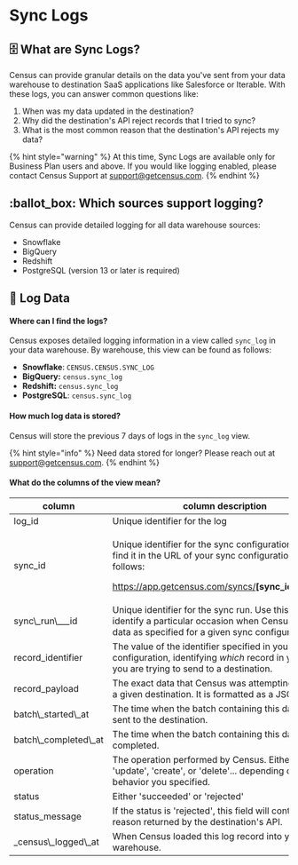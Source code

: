 # Sync Logs

## 🗄️ What are Sync Logs?

Census can provide granular details on the data you've sent from your data warehouse to  destination SaaS applications like Salesforce or Iterable. With these logs, you can answer common questions like:

1. When was my data updated in the destination?
2. Why did the destination's API reject records that I tried to sync?
3. What is the most common reason that the destination's API rejects my data?

{% hint style="warning" %}
At this time, Sync Logs are available only for Business Plan users and above. If you would like logging enabled, please contact Census Support at support@getcensus.com.
{% endhint %}

## :ballot\_box: Which sources support logging?

Census can provide detailed logging for all data warehouse sources:

* Snowflake
* BigQuery
* Redshift
* PostgreSQL (version 13 or later is required)

## 🧮 Log Data

#### Where can I find the logs?

Census exposes detailed logging information in a view called `sync_log` in your data warehouse. By warehouse, this view can be found as follows:

* **Snowflake**: `CENSUS.CENSUS.SYNC_LOG`
* **BigQuery:** `census.sync_log`
* **Redshift:** `census.sync_log`
* **PostgreSQL**: `census.sync_log`

#### How much log data is stored?

Census will store the previous 7 days of logs in the `sync_log` view.

{% hint style="info" %}
Need data stored for longer? Please reach out at support@getcensus.com.
{% endhint %}

#### What do the columns of the view mean?

| column                   |     column description                                                                                                                                                                             |
| ------------------------ | -------------------------------------------------------------------------------------------------------------------------------------------------------------------------------------------------- |
| log\_id                  | Unique identifier for the log                                                                                                                                                                      |
| sync\_id                 | <p>Unique identifier for the sync configuration. You can find it in the URL of your sync configurations as follows: </p><p>https://app.getcensus.com/syncs/<strong>[sync_id]</strong>/overview</p> |
| sync\\\_run\\_\__id      | Unique identifier for the sync run. Use this value to identify a particular occasion when Census sends data as specified for a given sync configuration.                                           |
| record\_identifier       | The value of the identifier specified in your sync configuration, identifying _which_ record in your source you are trying to send to a destination.                                               |
| record\_payload          | The exact data that Census was attempting to send to a given destination. It is formatted as a JSON object.                                                                                        |
| batch\\\_started\\\_at   | The time when the batch containing this data was sent to the destination.                                                                                                                          |
| batch\\\_completed\\\_at | The time when the batch containing this data completed.                                                                                                                                            |
| operation                | The operation performed by Census. Either: 'upsert', 'update', 'create', or 'delete'... depending on the sync behavior you specified.                                                              |
| status                   | Either 'succeeded' or 'rejected'                                                                                                                                                                   |
| status\_message          | If the status is 'rejected', this field will contain the reason returned by the destination's API.                                                                                                 |
| \_census\\\_logged\\\_at | When Census loaded this log record into your data warehouse.                                                                                                                                       |

